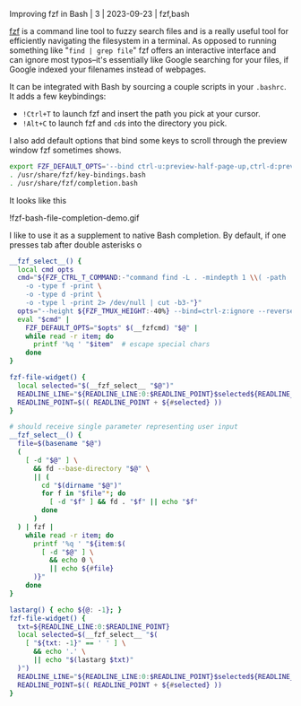 Improving fzf in Bash | 3 | 2023-09-23 | fzf,bash

[fzf](https://github.com/junegunn/fzf) is a command line tool to fuzzy search files and is a really useful tool for efficiently navigating the filesystem in a terminal. As opposed to running something like "`find | grep file`" fzf offers an interactive interface and can ignore most typos–it's essentially like Google searching for your files, if Google indexed your filenames instead of webpages.

It can be integrated with Bash by sourcing a couple scripts in your `.bashrc`. It adds a few keybindings:

- `!Ctrl+T` to launch fzf and insert the path you pick at your cursor.
- `!Alt+C` to launch fzf and `cd`s into the directory you pick.

I also add default options that bind some keys to scroll through the preview window fzf sometimes shows.

```bash
export FZF_DEFAULT_OPTS='--bind ctrl-u:preview-half-page-up,ctrl-d:preview-half-page-down'
. /usr/share/fzf/key-bindings.bash
. /usr/share/fzf/completion.bash
```

It looks like this

!fzf-bash-file-completion-demo.gif

I like to use it as a supplement to native Bash completion. By default, if one presses tab after double asterisks o

```bash
__fzf_select__() {
  local cmd opts
  cmd="${FZF_CTRL_T_COMMAND:-"command find -L . -mindepth 1 \\( -path '*/\\.*' -o -fstype 'sysfs' -o -fstype 'devfs' -o -fstype 'devtmpfs' -o -fstype 'proc' \\) -prune \
    -o -type f -print \
    -o -type d -print \
    -o -type l -print 2> /dev/null | cut -b3-"}"
  opts="--height ${FZF_TMUX_HEIGHT:-40%} --bind=ctrl-z:ignore --reverse ${FZF_DEFAULT_OPTS-} ${FZF_CTRL_T_OPTS-} -m"
  eval "$cmd" |
    FZF_DEFAULT_OPTS="$opts" $(__fzfcmd) "$@" |
    while read -r item; do
      printf '%q ' "$item"  # escape special chars
    done
}

fzf-file-widget() {
  local selected="$(__fzf_select__ "$@")"
  READLINE_LINE="${READLINE_LINE:0:$READLINE_POINT}$selected${READLINE_LINE:$READLINE_POINT}"
  READLINE_POINT=$(( READLINE_POINT + ${#selected} ))
}
```


```bash
# should receive single parameter representing user input
__fzf_select__() {
  file=$(basename "$@")
  (
    [ -d "$@" ] \
      && fd --base-directory "$@" \
      || (
        cd "$(dirname "$@")"
        for f in "$file"*; do
          [ -d "$f" ] && fd . "$f" || echo "$f"
        done
      )
  ) | fzf |
    while read -r item; do
      printf '%q ' "${item:$(
        [ -d "$@" ] \
          && echo 0 \
          || echo ${#file}
      )}"
    done
}

lastarg() { echo ${@: -1}; }
fzf-file-widget() {
  txt=${READLINE_LINE:0:$READLINE_POINT}
  local selected=$(__fzf_select__ "$(
    [ "${txt: -1}" == ' ' ] \
      && echo '.' \
      || echo "$(lastarg $txt)"
  )")
  READLINE_LINE="${READLINE_LINE:0:$READLINE_POINT}$selected${READLINE_LINE:$READLINE_POINT}"
  READLINE_POINT=$(( READLINE_POINT + ${#selected} ))
}
```



